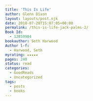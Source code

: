 ```yaml
---
title: 'This Is Life'
author: Glenn Dixon
layout: layouts/post.njk
date: 2018-07-28T15:07:05+00:00
permalink: /this-is-life-jack-palms-2/
Book Id:
  - 12859904
bookauthor: Seth Harwood
Author l-f:
  - Harwood, Seth
myrating: ★★★★★
pages: 240
status: read
categories:
  - GoodReads
  - Uncategorized
tags:
  - posts
  - books
---
```

